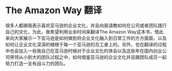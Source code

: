 # The Amazon Way 翻译
很多人都跟我表示喜欢亚马逊的企业文化，并且向我请教如何在公司或者团队践行自己的文化，为此，我希望利用业余时间来翻译The Amazon Way这本书，借此来向大家展示一下亚马逊是如何做到将企业文化融入到日常工作的方方面面，以及如何让企业文化深深的植根于每一个亚马逊的员工身上的。另外，也在翻译的过程中也会加入一些我自己在亚马逊时候对于企业文化的体会以及这些年在国内创业公司带领从小到大的团队过程之中，如何借鉴亚马逊的企业文化并且跟团队成员一起努力打造一支有战斗力的团队。

